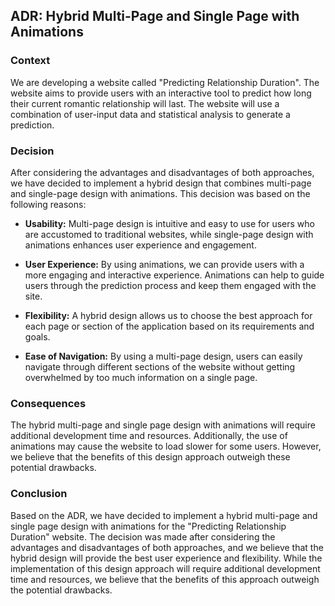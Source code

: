 ## ADR: Hybrid Multi-Page and Single Page with Animations

### Context
We are developing a website called "Predicting Relationship Duration". The website aims to provide users with an interactive tool to predict how long their current romantic relationship will last. The website will use a combination of user-input data and statistical analysis to generate a prediction.

### Decision
After considering the advantages and disadvantages of both approaches, we have decided to implement a hybrid design that combines multi-page and single-page design with animations. This decision was based on the following reasons:

- **Usability:** Multi-page design is intuitive and easy to use for users who are accustomed to traditional websites, while single-page design with animations enhances user experience and engagement.
- **User Experience:**  By using animations, we can provide users with a more engaging and interactive experience. Animations can help to guide users through the prediction process and keep them engaged with the site.
  
- **Flexibility:** A hybrid design allows us to choose the best approach for each page or section of the application based on its requirements and goals.
-  **Ease of Navigation:** By using a multi-page design, users can easily navigate through different sections of the website without getting overwhelmed by too much information on a single page.

### Consequences
The hybrid multi-page and single page design with animations will require additional development time and resources. Additionally, the use of animations may cause the website to load slower for some users. However, we believe that the benefits of this design approach outweigh these potential drawbacks.
### Conclusion 
Based on the ADR, we have decided to implement a hybrid multi-page and single page design with animations for the "Predicting Relationship Duration" website. The decision was made after considering the advantages and disadvantages of both approaches, and we believe that the hybrid design will provide the best user experience and flexibility. While the implementation of this design approach will require additional development time and resources, we believe that the benefits of this approach outweigh the potential drawbacks.
